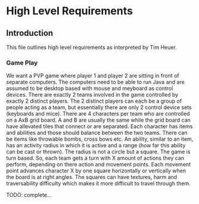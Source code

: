 # High Level Requirements

## Introduction

This file outlines high level requirements as interpreted by Tim Heuer.

### Game Play

We want a PVP game where player 1 and player 2 are sitting in front of separate computers. The computers need to be able to run Java and are assumed to be desktop
based with mouse and meyboard as control devices.
There are exactly 2 teams involved in the game controlled by exactly 2 distinct players. The 2 distinct players can each be a group of people acting as a team,
but essentially there are only 2 control device sets (keyboards and mice).
There are 4 characters per team who are controlled on a AxB grid board. A and B are usually the same while the grid board can have allevated tiles that connect or are
separated.
Each character has items and abilities and those should balance between the two teams. There can be items like throwable bombs, cross bows etc.
An ability, similar to an item, has an activity radius in which it is active and a range (how far this ability can be cast or thrown).
The radius is not a circle but a square.
The game is turn based. So, each team gets a turn with X amount of actions they can perform, depending on there action and movement points. Each movement point 
advances character X by one square horizontally or vertically when the board is
at right angles.
The squares can have textures, harm and traversability difficulty which makes it
more difficult to travel through them.

TODO: complete...
